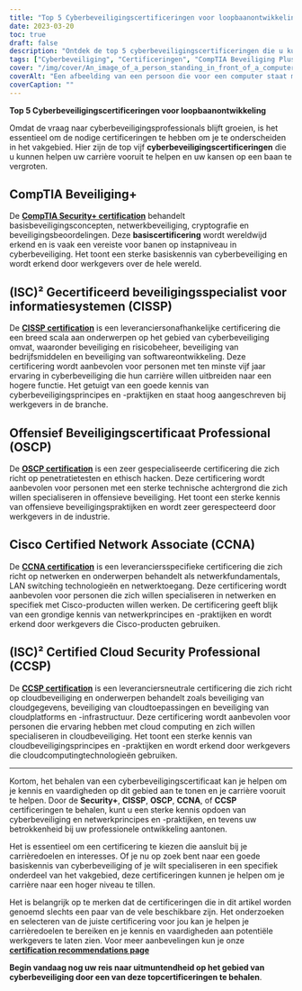```yaml
---
title: "Top 5 Cyberbeveiligingscertificeringen voor loopbaanontwikkeling"
date: 2023-03-20
toc: true
draft: false
description: "Ontdek de top 5 cyberbeveiligingscertificeringen die u kunnen helpen uw carrière vooruit te helpen en uw kansen op een baan in het snelgroeiende gebied van cyberbeveiliging te vergroten."
tags: ["Cyberbeveiliging", "Certificeringen", "CompTIA Beveiliging Plus", "CISSP", "Offensieve beveiliging OSCP", "Cisco CCNA", "(ISC2) CCSP", "IT Beveiliging", "Netwerkbeveiliging", "Cloudbeveiliging", "Professionele ontwikkeling", "Carrière", "Vaardigheden Validatie", "Informatiebeveiliging", "Ethisch hacken", "Penetratietesten", "Netwerkbeheer", "Cloud computing", "Beveiligingsbeheer", "Beoordeling van kwetsbaarheid"]
cover: "/img/cover/An_image_of_a_person_standing_in_front_of_a_computer.png"
coverAlt: "Een afbeelding van een persoon die voor een computer staat met een superheldencape op zijn rug, als symbool voor de vaardigheden en kennis die kunnen worden opgedaan door het behalen van cyberbeveiligingscertificaten."
coverCaption: ""
---
```


**Top 5 Cyberbeveiligingscertificeringen voor loopbaanontwikkeling**

Omdat de vraag naar cyberbeveiligingsprofessionals blijft groeien, is het essentieel om de nodige certificeringen te hebben om je te onderscheiden in het vakgebied. Hier zijn de top vijf **cyberbeveiligingscertificeringen** die u kunnen helpen uw carrière vooruit te helpen en uw kansen op een baan te vergroten.

## CompTIA Beveiliging+

De [**CompTIA Security+ certification**](https://www.comptia.org/certifications/security) behandelt basisbeveiligingsconcepten, netwerkbeveiliging, cryptografie en beveiligingsbeoordelingen. Deze **basiscertificering** wordt wereldwijd erkend en is vaak een vereiste voor banen op instapniveau in cyberbeveiliging. Het toont een sterke basiskennis van cyberbeveiliging en wordt erkend door werkgevers over de hele wereld.

## (ISC)² Gecertificeerd beveiligingsspecialist voor informatiesystemen (CISSP)

De [**CISSP certification**](https://www.isc2.org/Certifications/CISSP#) is een leveranciersonafhankelijke certificering die een breed scala aan onderwerpen op het gebied van cyberbeveiliging omvat, waaronder beveiliging en risicobeheer, beveiliging van bedrijfsmiddelen en beveiliging van softwareontwikkeling. Deze certificering wordt aanbevolen voor personen met ten minste vijf jaar ervaring in cyberbeveiliging die hun carrière willen uitbreiden naar een hogere functie. Het getuigt van een goede kennis van cyberbeveiligingsprincipes en -praktijken en staat hoog aangeschreven bij werkgevers in de branche.

## Offensief Beveiligingscertificaat Professional (OSCP)

De [**OSCP certification**](https://www.offensive-security.com/pwk-oscp/) is een zeer gespecialiseerde certificering die zich richt op penetratietesten en ethisch hacken. Deze certificering wordt aanbevolen voor personen met een sterke technische achtergrond die zich willen specialiseren in offensieve beveiliging. Het toont een sterke kennis van offensieve beveiligingspraktijken en wordt zeer gerespecteerd door werkgevers in de industrie.

## Cisco Certified Network Associate (CCNA)

De [**CCNA certification**](https://www.cisco.com/c/en/us/training-events/training-certifications/certifications/associate/ccna.html) is een leveranciersspecifieke certificering die zich richt op netwerken en onderwerpen behandelt als netwerkfundamentals, LAN switching technologieën en netwerktoegang. Deze certificering wordt aanbevolen voor personen die zich willen specialiseren in netwerken en specifiek met Cisco-producten willen werken. De certificering geeft blijk van een grondige kennis van netwerkprincipes en -praktijken en wordt erkend door werkgevers die Cisco-producten gebruiken.

## (ISC)² Certified Cloud Security Professional (CCSP)

De [**CCSP certification**](https://www.isc2.org/Certifications/CCSP) is een leveranciersneutrale certificering die zich richt op cloudbeveiliging en onderwerpen behandelt zoals beveiliging van cloudgegevens, beveiliging van cloudtoepassingen en beveiliging van cloudplatforms en -infrastructuur. Deze certificering wordt aanbevolen voor personen die ervaring hebben met cloud computing en zich willen specialiseren in cloudbeveiliging. Het toont een sterke kennis van cloudbeveiligingsprincipes en -praktijken en wordt erkend door werkgevers die cloudcomputingtechnologieën gebruiken.

______

Kortom, het behalen van een cyberbeveiligingscertificaat kan je helpen om je kennis en vaardigheden op dit gebied aan te tonen en je carrière vooruit te helpen. Door de **Security+**, **CISSP**, **OSCP**, **CCNA**, of **CCSP** certificeringen te behalen, kunt u een sterke kennis opdoen van cyberbeveiliging en netwerkprincipes en -praktijken, en tevens uw betrokkenheid bij uw professionele ontwikkeling aantonen.

Het is essentieel om een certificering te kiezen die aansluit bij je carrièredoelen en interesses. Of je nu op zoek bent naar een goede basiskennis van cyberbeveiliging of je wilt specialiseren in een specifiek onderdeel van het vakgebied, deze certificeringen kunnen je helpen om je carrière naar een hoger niveau te tillen.

Het is belangrijk op te merken dat de certificeringen die in dit artikel worden genoemd slechts een paar van de vele beschikbare zijn. Het onderzoeken en selecteren van de juiste certificering voor jou kan je helpen je carrièredoelen te bereiken en je kennis en vaardigheden aan potentiële werkgevers te laten zien. Voor meer aanbevelingen kun je onze [**certification recommendations page**](https://simeononsecurity.ch/recommendations/certifications/)

**Begin vandaag nog uw reis naar uitmuntendheid op het gebied van cyberbeveiliging door een van deze topcertificeringen te behalen**.

